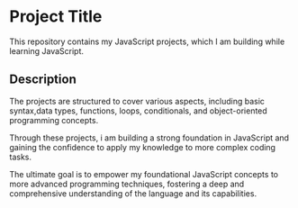 # Project Title

This repository contains my JavaScript projects, which I am building while learning JavaScript.

## Description

The projects are structured to cover various aspects, including basic syntax,data types, functions, loops, conditionals, and object-oriented programming concepts.

Through these projects, i am building a strong foundation in JavaScript and gaining the confidence to apply my knowledge to more complex coding tasks.

The ultimate goal is to empower my foundational JavaScript concepts to more advanced programming techniques, fostering a deep and comprehensive understanding of the language and its capabilities.
